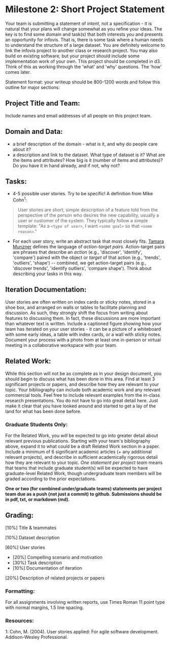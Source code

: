 # Milestone 2: Short Project Statement

Your team is submitting a statement of *intent*, not a specification - it is natural that your plans will change somewhat as you refine your ideas. The key is to find some domain and task(s) that both interests you and presents an opportunity for infovis. That is, there is some task where a human needs to understand the structure of a large dataset. You are definitely welcome to link the infovis project to another class or research project. You may also build on existing software, but your project should include some implementation work of your own. This project should be completed in d3. Think of this as working through the 'what' and 'why' questions. The 'how' comes later.

Statement format: your writeup should be 800-1200 words and follow this outline for major sections:

## Project Title and Team:
Include names and email addresses of all people on this project team.

## Domain and Data:
* a brief description of the domain - what is it, and why do people care about it?
* a description and link to the dataset. What type of dataset is it? What are the items and attributes? How big is it (number of items and attributes)? Do you have it in hand already, and if not, why not?

## Tasks:
* 4-5 possible user stories. Try to be specific! A definition from Mike Cohn<sup>1</sup>:
> User stories are short, simple description of a feature told from the perspective of the person who desires the new capability, usually a user or customer of the system. They typically follow a simple template: "As a `<type of user>`, I want `<some goal>` so that `<some reason>`."
* For each user story, write an abstract task that most closely fits. [Tamara Munzner](https://www.cs.ubc.ca/~tmm/vadbook/) defines the language of *action-target pairs*. Action-target pairs are phrases that describe an *action* (e.g., 'discover', 'identify', 'compare') paired with the object or *target* of that action (e.g., 'trends', 'outliers', 'shape') -- combined, we get action-target pairs (e.g., 'discover trends', 'identify outliers', 'compare shape'). Think about describing your tasks in this way.

## Iteration Documentation:
User stories are often written on index cards or sticky notes, stored in a shoe box, and arranged on walls or tables to facilitate planning and discussion. As such, they strongly shift the focus from writing about features to discussing them. In fact, these discussions are more important than whatever text is written. Include a captioned figure showing how your team has iterated on your user stories - it can be a picture of a whiteboard with some early ideas, a table with index cards, or a wall with sticky notes. Document your process with a photo from at least one in-person or virtual meeting in a collaborative workspace with your team.

## Related Work:
While this section will not be as complete as in your design document, you should begin to discuss what has been done in this area. Find at least 3 significant projects or papers, and describe how they are relevant to your topic. Your bibliography can include both academic work and any relevant commercial tools. Feel free to include relevant examples from the in-class research presentations. You do not have to go into great detail here. Just make it clear that you have looked around and started to get a lay of the land for what has been done before.

### Graduate Students Only: 
For the Related Work, you *will* be expected to go into greater detail about relevant previous publications. Starting with your team's bibliography above, expand it to what could be a draft Related Work section in a paper. Include a minimum of 6 significant academic articles (+ any additional relevant projects), and describe in sufficient academically rigorous detail how they are relevant to your topic. *One statement per project team* means that teams that include graduate student(s) will be expected to have graduate-level Related Work, though undergraduate team members will be graded according to the prior expectations. 

**One or two (for combined under/graduate teams) statements per project team due as a push (not just a commit) to github. Submissions should be in pdf, txt, or markdown (md).**

## Grading: 
[10%] Title & teammates

[10%] Dataset description

[60%] User stories
- [20%] Compelling scenario and motivation
- [30%] Task description 
- [10%] Documentation of iteration

[20%] Description of related projects or papers

### Formatting: 
For all assignments involving written reports, use Times Roman 11 point type with normal margins, 1.5 line spacing. 

### Resources: 
1: Cohn, M. (2004). User stories applied: For agile software development. Addison-Wesley Professional.
